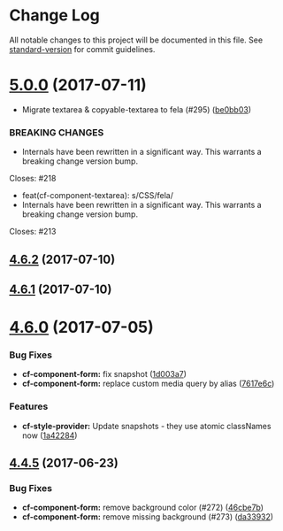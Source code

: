 # Change Log

All notable changes to this project will be documented in this file.
See [standard-version](https://github.com/conventional-changelog/standard-version) for commit guidelines.

<a name="5.0.0"></a>
# [5.0.0](https://github.com/koddsson/cf-ui/compare/cf-component-form@4.6.2...cf-component-form@5.0.0) (2017-07-11)


* Migrate textarea & copyable-textarea to fela (#295) ([be0bb03](https://github.com/koddsson/cf-ui/commit/be0bb03))


### BREAKING CHANGES

* Internals have been rewritten in a significant way.
This warrants a breaking change version bump.

Closes: #218

* feat(cf-component-textarea): s/CSS/fela/
* Internals have been rewritten in a significant way.
This warrants a breaking change version bump.

Closes: #213




<a name="4.6.2"></a>
## [4.6.2](https://github.com/koddsson/cf-ui/compare/cf-component-form@4.6.1...cf-component-form@4.6.2) (2017-07-10)




<a name="4.6.1"></a>
## [4.6.1](https://github.com/koddsson/cf-ui/compare/cf-component-form@4.6.0...cf-component-form@4.6.1) (2017-07-10)




<a name="4.6.0"></a>
# [4.6.0](https://github.com/cloudflare/cf-ui/compare/cf-component-form@4.5.2...cf-component-form@4.6.0) (2017-07-05)


### Bug Fixes

* **cf-component-form:** fix snapshot ([1d003a7](https://github.com/cloudflare/cf-ui/commit/1d003a7))
* **cf-component-form:** replace custom media query by alias ([7617e6c](https://github.com/cloudflare/cf-ui/commit/7617e6c))


### Features

* **cf-style-provider:** Update snapshots - they use atomic classNames now ([1a42284](https://github.com/cloudflare/cf-ui/commit/1a42284))




<a name="4.4.5"></a>
## [4.4.5](https://github.com/koddsson/cf-ui/compare/cf-component-form@4.4.4...cf-component-form@4.4.5) (2017-06-23)


### Bug Fixes

* **cf-component-form:** remove background color (#272) ([46cbe7b](https://github.com/koddsson/cf-ui/commit/46cbe7b))
* **cf-component-form:** remove missing background (#273) ([da33932](https://github.com/koddsson/cf-ui/commit/da33932))
